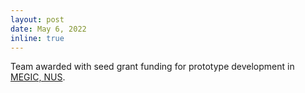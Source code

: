 ```yaml
---
layout: post
date: May 6, 2022
inline: true
---
```


Team awarded with seed grant funding for prototype development in <a href="https://medicine.nus.edu.sg/megic/index.html">MEGIC, NUS</a>.
